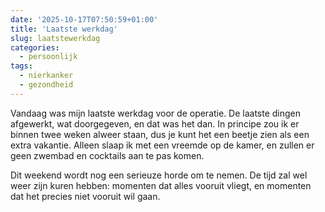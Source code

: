 ```yaml
---
date: '2025-10-17T07:50:59+01:00'
title: 'Laatste werkdag'
slug: laatstewerkdag
categories:
  - persoonlijk
tags:
  - nierkanker
  - gezondheid
---
```

Vandaag was mijn laatste werkdag voor de operatie. De laatste dingen afgewerkt, wat doorgegeven, en dat was het dan. In principe zou ik er binnen twee weken alweer staan, dus je kunt het een beetje zien als een extra vakantie. Alleen slaap ik met een vreemde op de kamer, en zullen er geen zwembad en cocktails aan te pas komen. 

Dit weekend wordt nog een serieuze horde om te nemen. De tijd zal wel weer zijn kuren hebben: momenten dat alles vooruit vliegt, en momenten dat het precies niet vooruit wil gaan.